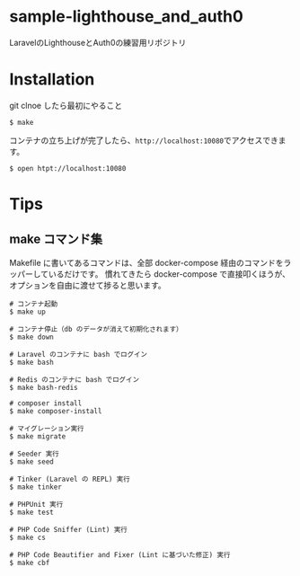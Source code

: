# sample-lighthouse_and_auth0
LaravelのLighthouseとAuth0の練習用リポジトリ

# Installation
git clnoe したら最初にやること

```
$ make
```

コンテナの立ち上げが完了したら、`http://localhost:10080`でアクセスできます。

```
$ open htpt://localhost:10080
```

# Tips
## make コマンド集
Makefile に書いてあるコマンドは、全部 docker-compose 経由のコマンドをラッパーしているだけです。 慣れてきたら docker-compose で直接叩くほうが、オプションを自由に渡せて捗ると思います。

```
# コンテナ起動
$ make up

# コンテナ停止（db のデータが消えて初期化されます）
$ make down

# Laravel のコンテナに bash でログイン
$ make bash

# Redis のコンテナに bash でログイン
$ make bash-redis

# composer install
$ make composer-install

# マイグレーション実行
$ make migrate

# Seeder 実行
$ make seed

# Tinker (Laravel の REPL) 実行
$ make tinker

# PHPUnit 実行
$ make test

# PHP Code Sniffer (Lint) 実行
$ make cs

# PHP Code Beautifier and Fixer (Lint に基づいた修正) 実行
$ make cbf
```
